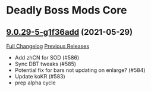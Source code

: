 # Deadly Boss Mods Core

## [9.0.29-5-g1f36add](https://github.com/DeadlyBossMods/DeadlyBossMods/tree/1f36add841d63f878250497ef046ea6114e534ac) (2021-05-29)
[Full Changelog](https://github.com/DeadlyBossMods/DeadlyBossMods/compare/9.0.29...1f36add841d63f878250497ef046ea6114e534ac) [Previous Releases](https://github.com/DeadlyBossMods/DeadlyBossMods/releases)

- Add zhCN for SOD (#586)  
- Sync DBT tweaks (#585)  
- Potential fix for bars not updating on enlarge? (#584)  
- Update koKR (#583)  
- prep alpha cycle  
